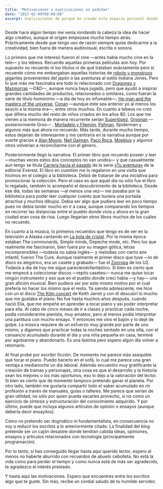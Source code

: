 ```yaml
---
title: "Motivaciones o explicaciones no pedidas"
date: "2017-02-09T00:00:00"
excerpt: Explicaciones de porqué he creado este espacio personal donde publicar y compartir relatos y demás escritos.
---
```

Desde hace algún tiempo me venía rondando la cabeza la idea de hacer algo
creativo, aunque el origen empezase mucho tiempo atrás. Prácticamente desde que
tengo uso de razón siempre quise dedicarme a la creatividad, bien fuera de
manera audiovisual, escrita o sonora.

Lo primero que me interesó fueron el cine —antes había mucho cine en la tele— y
los tebeos. Recuerdo aquellas primeras películas aún hoy. Por supuesto no
recuerdo ni los títulos ni de qué trataban exáctamente pero si recuerdo cómo me
embargaban aquellas historias de [robots y monstruos][robots-monters] gigantes 
provenientes del japón o las aventuras al estilo Indiana Jones. Pero lo que más 
me fascinaba era todo lo relacionado con [Dragones y Mazmorras][dd] —D&D—, 
aunque nunca haya jugado, pero que ayudó a inspirar grandes cantidades de 
productos, relacionados o similares, como fueran la serie de título homónimo 
—a día de hoy es infumable—, [He-man and the masters of the universe][he-man], 
[Conan][conan] —aunque éste sea anterior yo al menos los asocio a la misma era—,
 entre otros muchos. En cuanto a tebeos no creo que difiera mucho del resto de 
niños criados en los años 80. Los que me vienen a la memoria de manera 
recurrente serían [Superlópez][superlopez], [Groonan][groo] —posteriormente Groo—
, [Mortadelo y Filemón][mortadelo], [Pafman][pafman], Spiderman y algunos
más que ahora no recuerdo. Más tarde, durante mucho tiempo, estos dejarían de
interesarme y me centraría en la narrativa aunque por suerte gracias a [Alan
Moore][alan-moore], [Neil Gaiman][neil-gaiman], [Paco Roca][paco-roca], 
[Moebius][moebius] y algunos otros volverían a reconciliarme con el género.

Posteriormente llegó la narrativa. El primer libro que recuerdo poseer y
leer—muchas veces estos dos conceptos no van unidos— y que casualmente aun tengo
se titula [Carrera hacia el pasado][carrera-pasado] de la serie 
[«Tu aventura»][tu-aventura] de la editorial
Everest. El libro en cuestión me lo regalaron en una visita que hicimos en el
colegio a la biblioteca. Debió de tratarse de una iniciativa para promocionar la
colección. Pero el caso es que aquel día no sólo fue el libro lo regalado,
también lo acompañó el descubrimiento de la biblioteca. Desde ese día, todas las
semanas —al menos una vez— me pasaba por la biblioteca para poder leer cualquier
cuento que tuviera una portada atractiva y muchos dibujos. Debía ser algo que
pudiera leer en poco tiempo pues no debía tardar mucho en ir a casa, aunque
comparando los tiempos en recorrer las distancias entre el pueblo donde vivía y
ahora en la gran ciudad eran cosa de risa. Luego llegarían otros libros muchos
de los cuáles no recuerdo.

En cuanto a la música, lo primeros recuerdos que tengo es de ver en la
televisión a Alaska cantando en [La bola de cristal][bola-cristal]. 
Por la misma época estaban The communards, Simple minds, Depeche mode, etc. 
Pero los que realmente me fascinaron, bien fuera por su imagen gótica, 
letras incomprensibles —todavía no sabía inglés— y melodías con cierto aire 
infantil, fueron The Cure. Aunque realmente el primer disco que tuve 
—lo de disco es alegórico, era un casete y grabado— fue el [Zooropa][zooropa] 
de los U2. Todavía a día de hoy me sigue pareciendofantástico. 
Si bien es cierto que me empecé a coleccionar discos —repito
casetes— nunca me quise tocar ningún instrumento y eso que en el pueblo donde
crecí había —y hay— una gran afición musical. Bien pudiera ser por este mismo
motivo por el cual prefería no hacer los mismo que el resto. Ya siendo
adolescente, me hice con un el disco [The Köln concert][koln-concert] de 
Keith Jarret y con él descubrí lo mucho que me gustaba el piano. No fue hasta 
muchos años después, cuando nació Elia, que me empeñé en aprender a tocar piano 
y así poder interpretar para ella. Al cabo de cinco meses de ir a clases y 
practicar cada noche, podía considerarme pianista, muy amateur, pero al menos 
podía interpretar una partitura con mucho ensayo. Y entonces me vino el bajón y 
lo dejé de golpe.
La música requiere de un esfuerzo muy grande por parte de uno mismo, y digamos
que practicar todas la noches sentado en una silla, con el cansancio acumulado
durante el día y una niña pequeña en casa, terminé por agobiarme y abandonarlo.
Es una lástima pero espero algún día volver a retomarlo.

Al final probé por escribir ficción. De momento me parece más asequible que
tocar el piano. Puedo hacerlo en el sofá, lo cual me parece una gran ventaja a 
medianoche un día laboral. Además encuentro muy gratificante la creación de tramas 
y personajes, otra cosa es que el desarrollo y la historia sean los mejores o 
los más oportunos, eso lo dejo a la valoración del lector. Si bien es cierto 
que de momento tampoco pretendo ganar el planeta.
Por otro lado, también me gustaría compartir todo el saber acumulado en mi
profesión a través de manuales, guías o talleres. Me parece que serían de gran
utilidad, no sólo por quien pueda sacarles provecho, si no como un ejercicio de
síntesis y estructuración del conocimiento adquirido. Y por último, puede que 
incluya algunos artículos de opinión o ensayos (aunque debería decir ensayitos).

Cómo no pretendo ser dogmático ni fundamentalista, en consecuencia no voy a
reducir los escritos a lo anteriormente citado. La finalidad del blog pretende
ser un cajón desastre donde tendrán cabida ideas, opiniones, ensayos 
y artículos relacionados con tecnología (principalmente programación).

Por lo tanto, si has conseguido llegar hasta aquí querido lector, espero al menos no haberte
aburrido con recuerdos de abuelo cebolleta. No está la vida como para perder el tiempo y como nunca está de más ser agradecido, te agradezco el interés prestado.

Y hasta aquí las motivaciones. Espero que encuentres entre los escritos algo que te guste. Sin más, recibe un cordial saludo de tu humilde servidor.

[robots-monters]: https://es.wikipedia.org/wiki/Kaiju
[dd]: https://es.wikipedia.org/wiki/Dungeons_%26_Dragons
[he-man]: https://es.wikipedia.org/wiki/He-Man_and_the_Masters_of_the_Universe
[conan]: https://es.wikipedia.org/wiki/Conan_el_B%C3%A1rbaro
[superlopez]: http://www.cachislamar.com/home.htm
[groo]: http://groo.com/
[mortadelo]: http://mortadeloyfilemon.com/
[pafman]: http://www.caninomag.es/pafman-inolvidable-relleno-las-revistas-mortadelo-los-80/
[alan-moore]: https://es.wikipedia.org/wiki/Alan_Moore
[neil-gaiman]: https://es.wikipedia.org/wiki/Neil_Gaiman
[paco-roca]: http://www.pacoroca.com/
[moebius]: https://es.wikipedia.org/wiki/Jean_Giraud
[carrera-pasado]: http://www.tercerafundacion.net/biblioteca/ver/libro/22566
[tu-aventura]: http://librojuegos.org/2013/12/coleccion-la-torre-y-la-flor-tu-aventura/
[bola-cristal]: http://www.rtve.es/television/la-bola-de-cristal/
[zooropa]: http://www.allmusic.com/album/zooropa-mw0000098950
[koln-concert]: http://www.elmundo.es/cultura/2015/01/22/54c001b1e2704ea2028b4591.html
